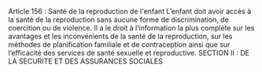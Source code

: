 Article 156 : Santé de la reproduction de l'enfant
L’enfant doit avoir accès à la santé de la reproduction sans aucune forme de discrimination, de coercition ou de violence.
Il a le droit à l’information la plus complète sur les avantages et les inconvénients de la santé de la reproduction, sur les méthodes de planification familiale et de contraception ainsi que sur l’efficacité des services de santé sexuelle et reproductive.
SECTION II : DE LA SECURITE ET DES ASSURANCES SOCIALES